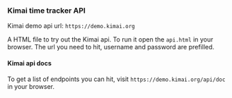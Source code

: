 ### Kimai time tracker API

Kimai demo api url: `https://demo.kimai.org`

A HTML file to try out the Kimai api. To run it open the `api.html` in your browser. The url you need to hit, username and password are prefilled.

#### Kimai api docs

To get a list of endpoints you can hit, visit `https://demo.kimai.org/api/doc` in your browser.
